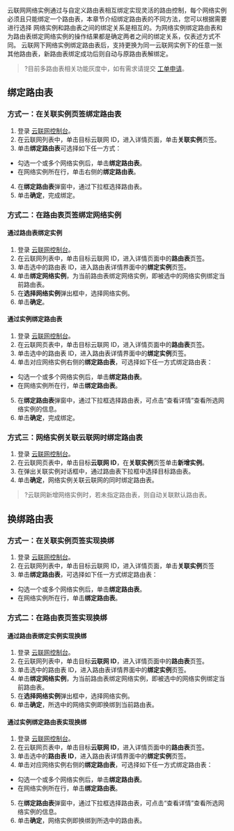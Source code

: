 ﻿云联网网络实例通过与自定义路由表相互绑定实现灵活的路由控制，每个网络实例必须且只能绑定一个路由表，本章节介绍绑定路由表的不同方法，您可以根据需要进行选择
网络实例和路由表之间的绑定关系是相互的。为网络实例绑定路由表和为路由表绑定网络实例的操作结果都是确定两者之间的绑定关系，仅表述方式不同。
云联网下网络实例绑定路由表后，支持更换为同一云联网实例下的任意一张其他路由表，新路由表绑定成功后则自动与原路由表解绑定。
>?目前多路由表相关功能灰度中，如有需求请提交 [工单申请](https://console.cloud.tencent.com/workorder/category)。
>


## 绑定路由表

### 方式一：在关联实例页签绑定路由表
1. 登录 [云联网控制台](https://console.cloud.tencent.com/vpc/ccn)。
2. 在云联网列表中，单击目标云联网 ID，进入详情页面，单击**关联实例**页签。
3. 单击**绑定路由表**可选择如下任一方式：
 - 勾选一个或多个网络实例后，单击**绑定路由表**。
 - 在网络实例所在行，单击右侧的**绑定路由表**。
4. 在**绑定路由表**弹窗中，通过下拉框选择路由表。
5. 单击**确定**，完成绑定。

### 方式二：在路由表页签绑定网络实例
#### 通过路由表绑定实例
1. 登录 [云联网控制台](https://console.cloud.tencent.com/vpc/ccn)。
2. 在云联网列表中，单击目标云联网 ID，进入详情页面中的**路由表**页签。
3. 单击选中的路由表 ID，进入路由表详情界面中的**绑定实例**页签。
4. 单击**绑定网络实例**，为当前路由表绑定网络实例，即被选中的网络实例绑定当前路由表。
5. 在**选择网络实例**弹出框中，选择网络实例。
6. 单击**确定**。

#### 通过实例绑定路由表
1. 登录 [云联网控制台](https://console.cloud.tencent.com/vpc/ccn)。
2. 在云联网页表中，单击目标云联网 ID，进入详情页面中的**路由表**页签。
3. 单击选中的路由表 ID，进入路由表详情界面中的**绑定实例**页签。
4. 单击对应网络实例右侧的**绑定路由表**，可选择如下任一方式绑定路由表：
 - 勾选一个或多个网络实例后，单击**绑定路由表**。
 - 在网络实例所在行，单击**绑定路由表**。
5. 在**绑定路由表**弹窗中，通过下拉框选择路由表，可点击“查看详情”查看所选网络实例的信息。
6. 单击**确定**，完成绑定。

### 方式三：网络实例关联云联网时绑定路由表
1. 登录 [云联网控制台](https://console.cloud.tencent.com/vpc/ccn)。
2. 在云联网页表中，单击目标**云联网 ID**，在**关联实例**页签单击**新增实例**。
3. 在弹出关联实例对话框中，通过路由表下拉框中选择目标路由表。
4. 单击**确定**，网络实例关联云联网的同时绑定路由表。
>?云联网新增网络实例时，若未指定路由表，则自动关联默认路由表。
>





## 换绑路由表

### 方式一：在关联实例页签实现换绑
1. 登录 [云联网控制台](https://console.cloud.tencent.com/vpc/ccn)。
2. 在云联网列表中，单击目标云联网 ID，进入详情页面，单击**关联实例**页签
3. 单击**绑定路由表**，可选择如下任一方式绑定路由表：
 - 勾选一个或多个网络实例后，单击**绑定路由表**。
 - 在网络实例所在行，单击**绑定路由表**。



### 方式二：在路由表页签实现换绑

#### 通过路由表绑定实例实现换绑
1. 登录 [云联网控制台](https://console.cloud.tencent.com/vpc/ccn)。
2. 在云联网列表中，单击目标**云联网 ID**，进入详情页面中的**路由表**页签。
3. 单击选中的路由表 ID，进入路由表详情界面中的**绑定实例**页签。
4. 单击**绑定网络实例**，为当前路由表绑定网络实例，即被选中的网络实例绑定当前路由表。
5. 在**选择网络实例**弹出框中，选择网络实例。
6. 单击**确定**，所选中的网络实例即换绑到当前路由表。

#### 通过实例绑定路由表实现换绑
1. 登录 [云联网控制台](https://console.cloud.tencent.com/vpc/ccn)。
2. 在云联网页表中，单击目标**云联网 ID**，进入详情页面中的**路由表**页签。
3. 单击选中的**路由表 ID**，进入路由表详情界面中的**绑定实例**页签。
4. 单击对应网络实例右侧的**绑定路由表**，可选择如下任一方式绑定路由表：
 - 勾选一个或多个网络实例后，单击**绑定路由表**。
 - 在网络实例所在行，单击**绑定路由表**。
5. 在**绑定路由表**弹窗中，通过下拉框选择路由表，可点击“查看详情”查看所选网络实例的信息。
6. 单击**确定**，网络实例即换绑到所选中的路由表。